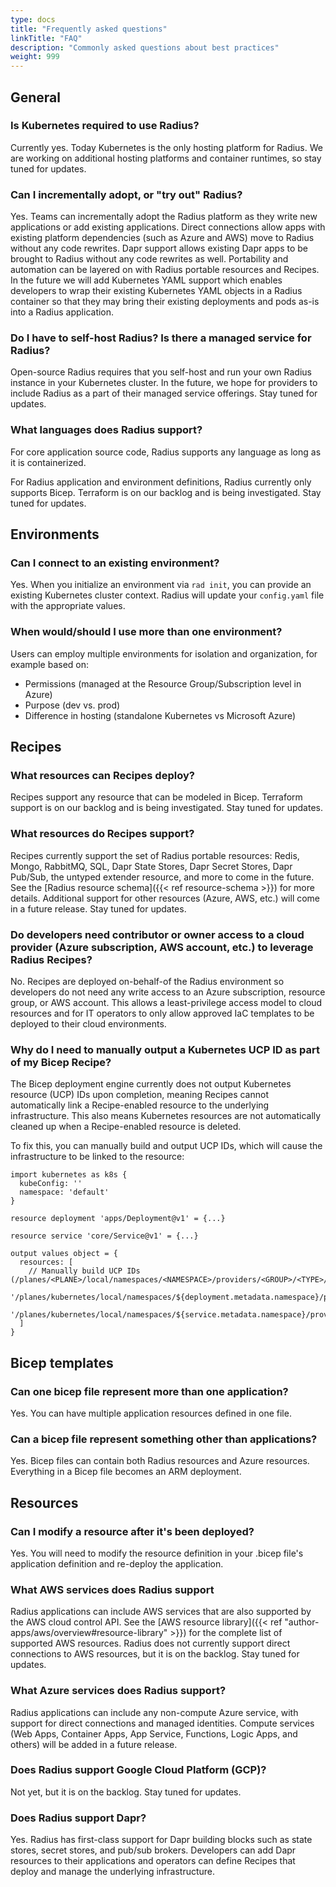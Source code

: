 ```yaml
---
type: docs
title: "Frequently asked questions"
linkTitle: "FAQ"
description: "Commonly asked questions about best practices"
weight: 999
---
```


## General

### Is Kubernetes required to use Radius? 

Currently yes. Today Kubernetes is the only hosting platform for Radius. We are working on additional hosting platforms and container runtimes, so stay tuned for updates. 

### Can I incrementally adopt, or "try out" Radius?

Yes. Teams can incrementally adopt the Radius platform as they write new applications or add existing applications. Direct connections allow apps with existing platform dependencies (such as Azure and AWS) move to Radius without any code rewrites. Dapr support allows existing Dapr apps to be brought to Radius without any code rewrites as well. Portability and automation can be layered on with Radius portable resources and Recipes. In the future we will add Kubernetes YAML support which enables developers to wrap their existing Kubernetes YAML objects in a Radius container so that they may bring their existing deployments and pods as-is into a Radius application.

### Do I have to self-host Radius? Is there a managed service for Radius? 

Open-source Radius requires that you self-host and run your own Radius instance in your Kubernetes cluster. In the future, we hope for providers to include Radius as a part of their managed service offerings. Stay tuned for updates.

### What languages does Radius support? 

For core application source code, Radius supports any language as long as it is containerized. 

For Radius application and environment definitions, Radius currently only supports Bicep. Terraform is on our backlog and is being investigated. Stay tuned for updates. 

## Environments

### Can I connect to an existing environment?

Yes. When you initialize an environment via `rad init`, you can provide an existing Kubernetes cluster context. Radius will update your `config.yaml` file with the appropriate values.

### When would/should I use more than one environment?

Users can employ multiple environments for isolation and organization, for example based on:
- Permissions (managed at the Resource Group/Subscription level in Azure)
- Purpose (dev vs. prod)
- Difference in hosting (standalone Kubernetes vs Microsoft Azure)

## Recipes

### What resources can Recipes deploy? 

Recipes support any resource that can be modeled in Bicep. Terraform support is on our backlog and is being investigated. Stay tuned for updates.

### What resources do Recipes support?

Recipes currently support the set of Radius portable resources: Redis, Mongo, RabbitMQ, SQL, Dapr State Stores, Dapr Secret Stores, Dapr Pub/Sub, the untyped extender resource, and more to come in the future. See the [Radius resource schema]({{< ref resource-schema >}}) for more details. Additional support for other resources (Azure, AWS, etc.) will come in a future release. Stay tuned for updates. 

### Do developers need contributor or owner access to a cloud provider (Azure subscription, AWS account, etc.) to leverage Radius Recipes? 

No. Recipes are deployed on-behalf-of the Radius environment so developers do not need any write access to an Azure subscription, resource group, or AWS account. This allows a least-privilege access model to cloud resources and for IT operators to only allow approved IaC templates to be deployed to their cloud environments. 

### Why do I need to manually output a Kubernetes UCP ID as part of my Bicep Recipe?

The Bicep deployment engine currently does not output Kubernetes resource (UCP) IDs upon completion, meaning Recipes cannot automatically link a Recipe-enabled resource to the underlying infrastructure. This also means Kubernetes resources are not automatically cleaned up when a Recipe-enabled resource is deleted.

To fix this, you can manually build and output UCP IDs, which will cause the infrastructure to be linked to the resource:

```bicep
import kubernetes as k8s {
  kubeConfig: ''
  namespace: 'default'
}

resource deployment 'apps/Deployment@v1' = {...}

resource service 'core/Service@v1' = {...}

output values object = {
  resources: [
    // Manually build UCP IDs (/planes/<PLANE>/local/namespaces/<NAMESPACE>/providers/<GROUP>/<TYPE>/<NAME>)
    '/planes/kubernetes/local/namespaces/${deployment.metadata.namespace}/providers/apps/Deployment/${deployment.metadata.name}'
    '/planes/kubernetes/local/namespaces/${service.metadata.namespace}/providers/core/Service/${service.metadata.name}'
  ]
}
```

## Bicep templates

### Can one bicep file represent more than one application?

Yes. You can have multiple application resources defined in one file.

### Can a bicep file represent something other than applications?

Yes. Bicep files can contain both Radius resources and Azure resources. Everything in a Bicep file becomes an ARM deployment.

## Resources

### Can I modify a resource after it's been deployed?

Yes. You will need to modify the resource definition in your .bicep file's application definition and re-deploy the application.

### What AWS services does Radius support 

Radius applications can include AWS services that are also supported by the AWS cloud control API. See the [AWS resource library]({{< ref "author-apps/aws/overview#resource-library" >}}) for the complete list of supported AWS resources. Radius does not currently support direct connections to AWS resources, but it is on the backlog. Stay tuned for updates. 

### What Azure services does Radius support? 

Radius applications can include any non-compute Azure service, with support for direct connections and managed identities. Compute services (Web Apps, Container Apps, App Service, Functions, Logic Apps, and others) will be added in a future release. 

### Does Radius support Google Cloud Platform (GCP)? 

Not yet, but it is on the backlog. Stay tuned for updates.

### Does Radius support Dapr? 

Yes. Radius has first-class support for Dapr building blocks such as state stores, secret stores, and pub/sub brokers. Developers can add Dapr resources to their applications and operators can define Recipes that deploy and manage the underlying infrastructure. 

